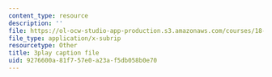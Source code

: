 ```yaml
---
content_type: resource
description: ''
file: https://ol-ocw-studio-app-production.s3.amazonaws.com/courses/18-s096-topics-in-mathematics-with-applications-in-finance-fall-2013/9276600a81f757e0a23af5db058b0e70_bKmcRfE3I6E.vtt
file_type: application/x-subrip
resourcetype: Other
title: 3play caption file
uid: 9276600a-81f7-57e0-a23a-f5db058b0e70
---
```

